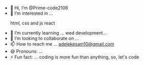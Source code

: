 - 👋 Hi, I’m @Prime-code2106
- 👀 I’m interested in ...<p> html, css and js react </p>
- 🌱 I’m currently learning ... wed development...
- 💞️ I’m looking to collaborate on ...
- 📫 How to reach me ... adelekesam10@gmail.com
- 😄 Pronouns: ...
- ⚡ Fun fact: ... coding is more fun than anything, so, let's code

<!---
Prime-code2106/Prime-code2106 is a ✨ special ✨ repository because its `README.md` (this file) appears on your GitHub profile.
You can click the Preview link to take a look at your changes.
--->





